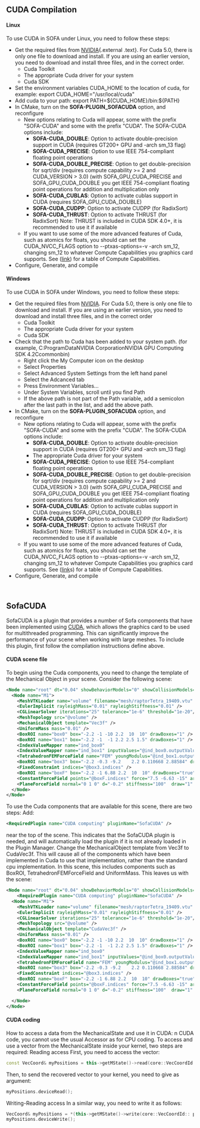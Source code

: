 CUDA Compilation
----------------

#### Linux

To use CUDA in SOFA under Linux, you need to follow these steps:

-   Get the required files from
    [NVIDIA](https://developer.nvidia.com/cuda-downloads "http://www.nvidia.com/content/cuda/cuda-downloads.html"){.external
    .text}. For Cuda 5.0, there is only one file to download
    and install. If you are using an earlier version, you need to
    download and install three files, and in the correct order.
    -   Cuda Toolkit
    -   The appropriate Cuda driver for your system
    -   Cuda SDK
-   Set the environment variables CUDA\_HOME to the location of cuda,
    for example: export CUDA\_HOME="/usr/local/cuda"
-   Add cuda to your path: export PATH=\${CUDA\_HOME}/bin:\${PATH}
-   In CMake, turn on the **SOFA-PLUGIN\_SOFACUDA** option, and
    reconfigure
    -   New options relating to Cuda will appear, some with the prefix
        "SOFA-CUDA" and some with the prefix "CUDA". The SOFA-CUDA
        options include:
        -   **SOFA-CUDA\_DOUBLE**: Option to activate double-precision
            support in CUDA (requires GT200+ GPU and -arch sm\_13 flag)
        -   **SOFA-CUDA\_PRECISE**: Option to use IEEE 754-compliant
            floating point operations
        -   **SOFA-CUDA\_DOUBLE\_PRECISE**: Option to get
            double-precision for sqrt/div (requires compute
            capability &gt;= 2 and CUDA\_VERSION &gt; 3.0) (with
            SOFA\_GPU\_CUDA\_PRECISE and SOFA\_GPU\_CUDA\_DOUBLE you get
            IEEE 754-compliant floating point operations for addition
            and multiplication only
        -   **SOFA-CUDA\_CUBLAS**: Option to activate cublas support in
            CUDA (requires SOFA\_GPU\_CUDA\_DOUBLE)
        -   **SOFA-CUDA\_CUDPP**: Option to activate CUDPP
            (for RadixSort)
        -   **SOFA-CUDA\_THRUST**: Option to activate THRUST
            (for RadixSort) Note: THRUST is included in CUDA SDK 4.0+,
            it is recommended to use it if available
    -   If you want to use some of the more advanced features of Cuda,
        such as atomics for floats, you should can set the
        CUDA\_NVCC\_FLAGS option to --ptxas-options=-v -arch sm\_12,
        changing sm\_12 to whatever Compute Capabilities you graphics
        card supports. See
        ([link](https://developer.nvidia.com/cuda-gpus)) for a table of
        Compute Capabilities.
-   Configure, Generate, and compile

#### Windows

To use CUDA in SOFA under Windows, you need to follow these steps:

-   Get the required files from
    [NVIDIA](http://www.nvidia.com/content/cuda/cuda-downloads.html).
    For Cuda 5.0, there is only one file to download and install. If you
    are using an earlier version, you need to download and install three
    files, and in the correct order
    -   Cuda Toolkit
    -   The appropriate Cuda driver for your system
    -   Cuda SDK
-   Check that the path to Cuda has been added to your system path. (for
    example, C:ProgramDataNVIDIA CorporationNVIDIA GPU Computing
    SDK 4.2Ccommonbin)
    -   Right click the My Computer icon on the desktop
    -   Select Properties
    -   Select Advanced System Settings from the left hand panel
    -   Select the Adcanced tab
    -   Press Environment Variables...
    -   Under System Variables, scroll until you find Path
    -   If the above path is not part of the Path variable, add a
        semicolon after the last path in the list, and add the
        above path.
-   In CMake, turn on the **SOFA-PLUGIN\_SOFACUDA** option, and
    reconfigure
    -   New options relating to Cuda will appear, some with the prefix
        "SOFA-CUDA" and some with the prefix "CUDA". The SOFA-CUDA
        options include:
        -   **SOFA-CUDA\_DOUBLE**: Option to activate double-precision
            support in CUDA (requires GT200+ GPU and -arch sm\_13 flag)
        -   The appropriate Cuda driver for your system
        -   **SOFA-CUDA\_PRECISE**: Option to use IEEE 754-compliant
            floating point operations
        -   **SOFA-CUDA\_DOUBLE\_PRECISE**: Option to get
            double-precision for sqrt/div (requires compute
            capability &gt;= 2 and CUDA\_VERSION &gt; 3.0) (with
            SOFA\_GPU\_CUDA\_PRECISE and SOFA\_GPU\_CUDA\_DOUBLE you get
            IEEE 754-compliant floating point operations for addition
            and multiplication only
        -   **SOFA-CUDA\_CUBLAS**: Option to activate cublas support in
            CUDA (requires SOFA\_GPU\_CUDA\_DOUBLE)
        -   **SOFA-CUDA\_CUDPP**: Option to activate CUDPP
            (for RadixSort)
        -   **SOFA-CUDA\_THRUST**: Option to activate THRUST
            (for RadixSort) Note: THRUST is included in CUDA SDK 4.0+,
            it is recommended to use it if available
    -   If you want to use some of the more advanced features of Cuda,
        such as atomics for floats, you should can set the
        CUDA\_NVCC\_FLAGS option to --ptxas-options=-v -arch sm\_12,
        changing sm\_12 to whatever Compute Capabilities you graphics
        card supports. See
        ([link](https://developer.nvidia.com/cuda-gpus)s) for a table of
        Compute Capabilities.
-   Configure, Generate, and compile

 

SofaCUDA
--------

SofaCUDA is a plugin that provides a number of Sofa components that have
been implemented using
[CUDA](http://www.nvidia.com/object/cuda_home_new.html), which allows
the graphics card to be used for multithreaded programming. This can
significantly improve the performance of your scene when working with
large meshes. To include this plugin, first follow the compilation
instructions define above.

#### CUDA scene file

To begin using the Cuda components, you need to change the template of
the Mechanical Object in your scene. Consider the following scene:

```xml
<Node name="root" dt="0.04" showBehaviorModels="0" showCollisionModels="0" showMappings="0" showForceFields="1">
  <Node name="M1">
    <MeshVTKLoader name="volume" filename="mesh/raptorTetra_19409.vtu" onlyAttachedPoints="false" />
    <EulerImplicit rayleighMass="0.01" rayleighStiffness="0.01" />
    <CGLinearSolver iterations="25" tolerance="1e-6" threshold="1e-20"/>
    <MeshTopology src="@volume" />
    <MechanicalObject template="Vec3f" />
    <UniformMass mass="0.01" />
    <BoxROI name="box0" box="-2.2 -1 -10 2.2  10  10" drawBoxes="1" />
    <BoxROI name="box1" box="-2.2 -1  -1 2.2 2.5 1.5" drawBoxes="1" />
    <IndexValueMapper name="ind_box0"                                      indices="@box0.tetrahedronIndices" value="100000" />
    <IndexValueMapper name="ind_box1" inputValues="@ind_box0.outputValues" indices="@box1.tetrahedronIndices" value="1000000" />
    <TetrahedronFEMForceField name="FEM" youngModulus="@ind_box1.outputValues" poissonRatio="0.4" listening="true" />
    <BoxROI name="box3" box="-2.2 -0.3 -9.2    2.2 0.110668 2.88584" drawBoxes="1" drawSize="2" />
    <FixedConstraint indices="@box3.indices" />
    <BoxROI name="boxF" box="-2.2 -1 6.88 2.2  10  10" drawBoxes="true" />
    <ConstantForceField points="@boxF.indices" force="7.5 -6.63 -15" arrowSizeCoef="0.1" />
    <PlaneForceField normal="0 1 0" d="-0.2" stiffness="100"  draw="1" drawSize="20" />
  </Node>
</Node>
```

To use the Cuda components that are available for this scene, there are
two steps: Add:

```xml
<RequiredPlugin name="CUDA computing" pluginName="SofaCUDA" />
```

near the top of the scene. This indicates that the SofaCUDA plugin is
needed, and will automatically load the plugin if it is not already
loaded in the Plugin Manager. Change the MechanicalObject template from
Vec3f to CudaVec3f. This will cause all of the components which have
been implemented in Cuda to use that implementation, rather than the
standard cpu implementation. In this scene, this includes components
such as BoxROI, TetrahedronFEMForceField and UniformMass. This leaves us
with the scene:

```xml
<Node name="root" dt="0.04" showBehaviorModels="0" showCollisionModels="0" showMappings="0" showForceFields="1">
    <RequiredPlugin name="CUDA computing" pluginName="SofaCUDA" />
  <Node name="M1">
    <MeshVTKLoader name="volume" filename="mesh/raptorTetra_19409.vtu" onlyAttachedPoints="false" />
    <EulerImplicit rayleighMass="0.01" rayleighStiffness="0.01" />
    <CGLinearSolver iterations="25" tolerance="1e-6" threshold="1e-20"/>
    <MeshTopology src="@volume" />
    <MechanicalObject template="CudaVec3f" />
    <UniformMass mass="0.01" />
    <BoxROI name="box0" box="-2.2 -1 -10 2.2  10  10" drawBoxes="1" />
    <BoxROI name="box1" box="-2.2 -1  -1 2.2 2.5 1.5" drawBoxes="1" />
    <IndexValueMapper name="ind_box0"                                      indices="@box0.tetrahedronIndices" value="100000" />
    <IndexValueMapper name="ind_box1" inputValues="@ind_box0.outputValues" indices="@box1.tetrahedronIndices" value="1000000" />
    <TetrahedronFEMForceField name="FEM" youngModulus="@ind_box1.outputValues" poissonRatio="0.4" listening="true" />
    <BoxROI name="box3" box="-2.2 -0.3 -9.2    2.2 0.110668 2.88584" drawBoxes="1" drawSize="2" />
    <FixedConstraint indices="@box3.indices" />
    <BoxROI name="boxF" box="-2.2 -1 6.88 2.2  10  10" drawBoxes="true" />
    <ConstantForceField points="@boxF.indices" force="7.5 -6.63 -15" arrowSizeCoef="0.1" />
    <PlaneForceField normal="0 1 0" d="-0.2" stiffness="100"  draw="1" drawSize="20" />

  </Node>
</Node>
```

#### CUDA coding

How to access a data from the MechanicalState and use it in CUDA: n CUDA
code, you cannot use the usual Accessor as for CPU coding. To access and
use a vector from the MechanicalState inside your kernel, two steps are
required: Reading access First, you need to access the vector:

``` cpp
const VecCoord& myPositions = this->getMState()->read(core::VecCoordId:: position())->getValue();
```

Then, to send the recovered vector to your kernel, you need to give as
argument:

``` cpp
myPositions.deviceRead();
```

Writing-Reading access In a similar way, you need to write it as
follows:

``` cpp
VecCoord& myPositions = *(this->getMState()->write(core::VecCoordId:: position()).beginEdit());
myPositions.deviceWrite();
```

